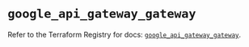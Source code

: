 # `google_api_gateway_gateway`

Refer to the Terraform Registry for docs: [`google_api_gateway_gateway`](https://registry.terraform.io/providers/hashicorp/google-beta/6.34.0/docs/resources/google_api_gateway_gateway).
